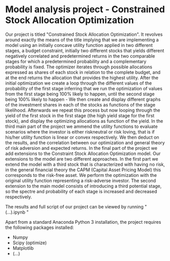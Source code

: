 # Model analysis project - Constrained Stock Allocation Optimization

Our project is titled "Constrained Stock Allocation Optimization". It revolves around exactly the means of the title implying that we are implementing a model using an initially concave utility function applied in two different stages, a budget constraint, initially two different stocks that yields different negatively correlated and predetermined returns in the two comparable stages for which a predetermined probability and a complementary probability is fixed. The optimizer iterates through possible allocations expressed as shares of each stock in relation to the complete budget, and at the end returns the allocation that provides the highest utility. 
After the initial optimization we create a loop through the different values of the probability of the first stage inferring that we run the optimization of values from the first stage being 100% likely to happen, until the second stage being 100% likely to happen - We then create and display different graphs of the investment shares in each of the stocks as functions of the stage likelihood. Afterwards we repeat this process but now looping through the yield of the first stock in the first stage (the high yield stage for the first stock), and display the optimizing allocations as function of the yield.
In the third main part of the project we ammend the utility functions to evaluate scenarios where the investor is either riskneutral or risk loving, that is if his/her utility function is linear or convex respectively. We then deduct on the results, and the correlation between our optimization and general theory of risk adversion and expected returns. 
In the final part of the project we add extensions to the Constraint Stock Allocation Optimization model. Our extensions to the model are two different approaches. In the first part we extend the model with a third stock that is characterized with having no risk, in the  general financial theory the CAPM (Capital Asset Pricing Model) this corresponds to the risk-free asset. We perform the optimization with the original utility function representing a risk-adverse investor. The second extension to the main model consists of introducing a third potential stage, so the spectre and probability of each stage is increased and decreased respectively.


The results and full script of our project can be viewed by running " (...).ipynb " 

Apart from a standard Anaconda Python 3 installation, the project requires the following packages installed:
- Numpy
- Scipy (optimize)
- Matplotlib
- (...)
